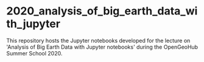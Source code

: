 # 2020_analysis_of_big_earth_data_with_jupyter
This repository hosts the Jupyter notebooks developed for the lecture on 'Analysis of Big Earth Data with Jupyter notebooks' during the OpenGeoHub Summer School 2020.
